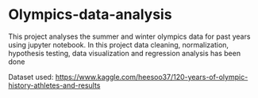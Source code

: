 # Olympics-data-analysis
This project analyses the summer and winter olympics data for past years using jupyter notebook. In this project data cleaning, normalization, hypothesis testing, data visualization and regression analysis has been done

Dataset used: https://www.kaggle.com/heesoo37/120-years-of-olympic-history-athletes-and-results
